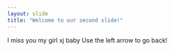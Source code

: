 ```yaml
---
layout: slide
title: "Welcome to our second slide!"
---
```

I miss you my girl xj baby
Use the left arrow to go back!
